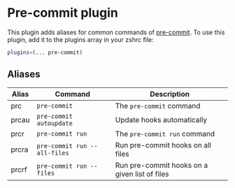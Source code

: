 # Pre-commit plugin
This plugin adds aliases for common commands of [pre-commit](https://pre-commit.com/).
To use this plugin, add it to the plugins array in your zshrc file:
```zsh
plugins=(... pre-commit)
```
## Aliases
| Alias   | Command                                | Description                                            |
| ------- | -------------------------------------- | ------------------------------------------------------ |
| prc     | `pre-commit`                           | The `pre-commit` command                               |
| prcau   | `pre-commit autoupdate`                | Update hooks automatically                             |
| prcr    | `pre-commit run`                       | The `pre-commit run` command                           |
| prcra   | `pre-commit run --all-files`           | Run pre-commit hooks on all files                      |
| prcrf   | `pre-commit run --files`               | Run pre-commit hooks on a given list of files          |
